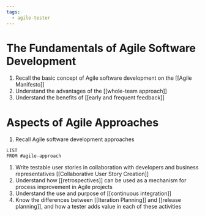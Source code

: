 ```yaml
---
tags:
  - agile-tester
---
```

# The Fundamentals of Agile Software Development
1. Recall the basic concept of Agile software development on the [[Agile Manifesto]]
2. Understand the advantages of the [[whole-team approach]]
3. Understand the benefits of [[early and frequent feedback]]
# Aspects of Agile Approaches
1. Recall Agile software development approaches 
```dataview
LIST
FROM #agile-approach 
```
1. Write testable user stories in collaboration with developers and business representatives [[Collaborative User Story Creation]]
2. Understand how [[retrospectives]] can be used as a mechanism for process improvement in Agile projects
3. Understand the use and purpose of [[continuous integration]]
4. Know the differences between [[Iteration Planning]] and [[release planning]], and how a tester adds value in each of these activities